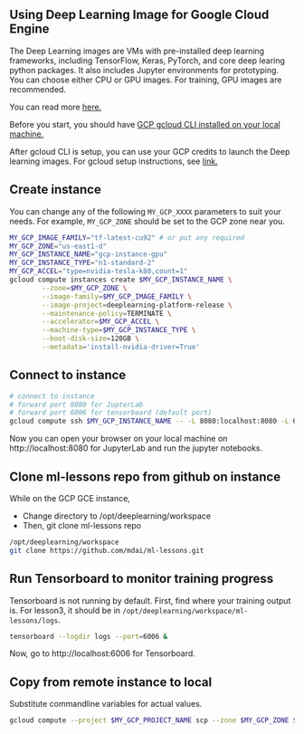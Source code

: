 ## Using Deep Learning Image for Google Cloud Engine

The Deep Learning images are VMs with pre-installed deep learning frameworks,
including TensorFlow, Keras, PyTorch, and core deep learing python packages. 
It also includes Jupyter environments for prototyping. You can choose either 
CPU or GPU images. For training, GPU images are recommended. 

You can read more [here.](https://blog.kovalevskyi.com/deep-learning-images-for-google-cloud-engine-the-definitive-guide-bc74f5fb02bc)

Before you start, you should have [GCP gcloud CLI installed on your local machine.](https://cloud.google.com/sdk/)

After gcloud CLI is setup, you can use your GCP credits to launch the Deep learning
images. For gcloud setup instructions, see [link.](https://cloud.google.com/sdk/docs/quickstarts)

## Create instance
You can change any of the following `MY_GCP_XXXX` parameters to suit your needs.
For example, `MY_GCP_ZONE` should be set to the GCP zone near you.

```sh
MY_GCP_IMAGE_FAMILY="tf-latest-cu92" # or put any required
MY_GCP_ZONE="us-east1-d"
MY_GCP_INSTANCE_NAME="gcp-instance-gpu"
MY_GCP_INSTANCE_TYPE="n1-standard-2"
MY_GCP_ACCEL="type=nvidia-tesla-k80,count=1"
gcloud compute instances create $MY_GCP_INSTANCE_NAME \
        --zone=$MY_GCP_ZONE \
        --image-family=$MY_GCP_IMAGE_FAMILY \
        --image-project=deeplearning-platform-release \
        --maintenance-policy=TERMINATE \
        --accelerator=$MY_GCP_ACCEL \
        --machine-type=$MY_GCP_INSTANCE_TYPE \
        --boot-disk-size=120GB \
        --metadata='install-nvidia-driver=True'
```

## Connect to instance
```sh
# connect to instance
# forward port 8080 for JupterLab
# forward port 6006 for tensorboard (default port)
gcloud compute ssh $MY_GCP_INSTANCE_NAME -- -L 8080:localhost:8080 -L 6006:localhost:6006
```

Now you can open your browser on your local machine on http://localhost:8080 for JupyterLab and run the jupyter notebooks.

## Clone ml-lessons repo from github on instance 
While on the GCP GCE instance, 
- Change directory to /opt/deeplearning/workspace
- Then, git clone ml-lessons repo
```sh
/opt/deeplearning/workspace
git clone https://github.com/mdai/ml-lessons.git
```

## Run Tensorboard to monitor training progress
Tensorboard is not running by default. First, find where your training output
is. For lesson3, it should be in `/opt/deeplearning/workspace/ml-lessons/logs`.

```sh
tensorboard --logdir logs --port=6006 &
```
Now, go to http://localhost:6006 for Tensorboard.

## Copy from remote instance to local 
Substitute commandline variables for actual values.

```sh
gcloud compute --project $MY_GCP_PROJECT_NAME scp --zone $MY_GCP_ZONE $MY_GCP_INSTANCE_NAME:$FILE_NAME . 
```
